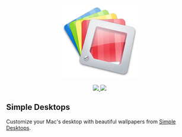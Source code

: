 <p align="center">
  <img width="200" src="SimpleDesktops/Assets.xcassets/AppIcon.appiconset/AppIcon_512x512@2x.png">
</p>

<p align="center">
  <a href="https://github.com/shoujiaxin/simple_desktops/releases/latest">
    <img src="https://img.shields.io/github/downloads/shoujiaxin/simple_desktops/total">
  </a>
  <img src="https://img.shields.io/badge/swift-5.0%2B-orange">
</p>

## Simple Desktops

Customize your Mac's desktop with beautiful wallpapers from [Simple Desktops](http://simpledesktops.com).
